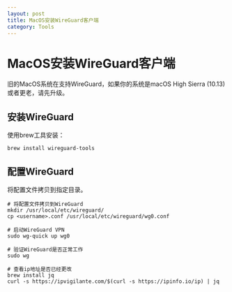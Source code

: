 ```yaml
---
layout: post
title: MacOS安装WireGuard客户端
category: Tools
---
```


# MacOS安装WireGuard客户端

旧的MacOS系统在支持WireGuard，如果你的系统是macOS High Sierra (10.13)或者更老，请先升级。

## 安装WireGuard

使用brew工具安装：

```
brew install wireguard-tools
```

## 配置WireGuard

将配置文件拷贝到指定目录。

```
# 将配置文件拷贝到WireGuard
mkdir /usr/local/etc/wireguard/
cp <username>.conf /usr/local/etc/wireguard/wg0.conf

# 启动WireGuard VPN
sudo wg-quick up wg0

# 验证WireGuard是否正常工作
sudo wg

# 查看ip地址是否已经更改
brew install jq
curl -s https://ipvigilante.com/$(curl -s https://ipinfo.io/ip) | jq
```